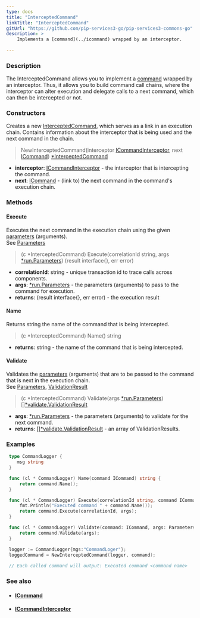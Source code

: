 ```yaml
---
type: docs
title: "InterceptedCommand"
linkTitle: "InterceptedCommand"
gitUrl: "https://github.com/pip-services3-go/pip-services3-commons-go"
description: > 
    Implements a [command](../icommand) wrapped by an interceptor.
    
---
```


### Description

The InterceptedCommand allows you  to implement a [command](../icommand) wrapped by an interceptor. Thus, it allows you to build command call chains, where the interceptor can alter execution and delegate calls to a next command, which can then be intercepted or not.

### Constructors
Creates a new [InterceptedCommand](), which serves as a link in an execution chain. Contains information 
about the interceptor that is being used and the next command in the chain.

> NewInterceptedCommand(interceptor [ICommandInterceptor](../icommand_interceptor), next [ICommand](../icommand)) [*InterceptedCommand]()

- **interceptor**: [ICommandInterceptor](../icommand_interceptor) - the interceptor that is intercepting the command.
- **next**: [ICommand](../icommand) - (link to) the next command in the command's execution chain.

### Methods

#### Execute
Executes the next command in the execution chain using the given [parameters](../../run/parameters) (arguments).  
See [Parameters](../../run/parameters)

> (c *InterceptedCommand) Execute(correlationId string, args [*run.Parameters](../../run/parameters)) (result interface{}, err error)

- **correlationId**: string - unique transaction id to trace calls across components.
- **args**: [*run.Parameters](../../run/parameters) - the parameters (arguments) to pass to the command for execution.
- **returns**: (result interface{}, err error) - the execution result

#### Name
Returns string the name of the command that is being intercepted.

> (c *InterceptedCommand) Name() string

- **returns**: string - the name of the command that is being intercepted.


#### Validate
Validates the [parameters](../../run/parameters) (arguments) that are to be passed to the command that is next 
in the execution chain.  
See [Parameters](../../run/parameters), [ValidationResult](../../validate/validation_result)

> (c *InterceptedCommand) Validate(args [*run.Parameters](../../run/parameters)) [][*validate.ValidationResult](../../validate/validation_result)

- **args**: [*run.Parameters](../../run/parameters) - the parameters (arguments) to validate for the next command.
- **returns**: [][*validate.ValidationResult](../../validate/validation_result) - an array of ValidationResults.

### Examples

```go
 type CommandLogger {
 	msg string
 }

 func (cl * CommandLogger) Name(command ICommand) string {
     return command.Name();
 }

 func (cl * CommandLogger) Execute(correlationId string, command ICommand, args Parameters) (res interface{}, err error){
     fmt.Println("Executed command " + command.Name());
     return command.Execute(correlationId, args);
 }

 func (cl * CommandLogger) Validate(command: ICommand, args: Parameters): ValidationResult[] {
     return command.Validate(args);
 }

 logger := CommandLogger{mgs:"CommandLoger"};
 loggedCommand = NewInterceptedCommand(logger, command);
 
 // Each called command will output: Executed command <command name>

```

### See also
- #### [ICommand](../icommand)
- #### [ICommandInterceptor](../icommand_interceptor)
